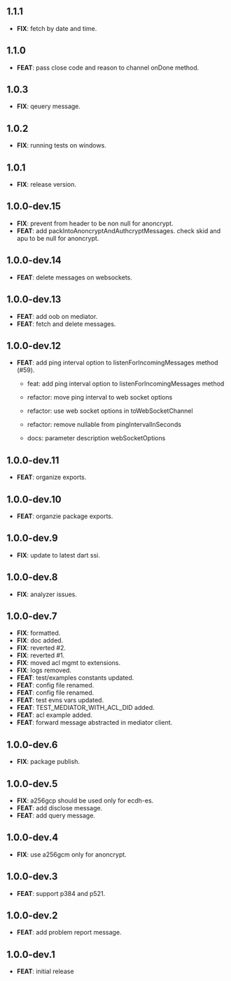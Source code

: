 ## 1.1.1

 - **FIX**: fetch by date and time.

## 1.1.0

 - **FEAT**: pass close code and reason to channel onDone method.

## 1.0.3

 - **FIX**: qeuery message.

## 1.0.2

 - **FIX**: running tests on windows.

## 1.0.1

 - **FIX**: release version.

## 1.0.0-dev.15

 - **FIX**: prevent from header  to be non null for anoncrypt.
 - **FEAT**: add packIntoAnoncryptAndAuthcryptMessages. check skid and apu to be null for anoncrypt.

## 1.0.0-dev.14

 - **FEAT**: delete messages on websockets.

## 1.0.0-dev.13

 - **FEAT**: add oob on mediator.
 - **FEAT**: fetch and delete messages.

## 1.0.0-dev.12

 - **FEAT**: add ping interval option to listenForIncomingMessages method (#59).

    * feat: add ping interval option to listenForIncomingMessages method
    
    * refactor: move ping interval to web socket options
    
    * refactor: use web socket options in toWebSocketChannel
    
    * refactor: remove nullable from pingIntervalInSeconds
    
    * docs: parameter description webSocketOptions


## 1.0.0-dev.11

 - **FEAT**: organize exports.

## 1.0.0-dev.10

 - **FEAT**: organzie package exports.

## 1.0.0-dev.9

 - **FIX**: update to latest dart ssi.

## 1.0.0-dev.8

 - **FIX**: analyzer issues.

## 1.0.0-dev.7

 - **FIX**: formatted.
 - **FIX**: doc added.
 - **FIX**: reverted #2.
 - **FIX**: reverted #1.
 - **FIX**: moved acl mgmt to extensions.
 - **FIX**: logs removed.
 - **FEAT**: test/examples constants updated.
 - **FEAT**: config file renamed.
 - **FEAT**: config file renamed.
 - **FEAT**: test evns vars updated.
 - **FEAT**: TEST_MEDIATOR_WITH_ACL_DID added.
 - **FEAT**: acl example added.
 - **FEAT**: forward message abstracted in mediator client.

## 1.0.0-dev.6

 - **FIX**: package publish.

## 1.0.0-dev.5

 - **FIX**: a256gcp should be used only for ecdh-es.
 - **FEAT**: add disclose message.
 - **FEAT**: add query message.

## 1.0.0-dev.4

 - **FIX**: use a256gcm only for anoncrypt.

## 1.0.0-dev.3

 - **FEAT**: support p384 and p521.

## 1.0.0-dev.2

 - **FEAT**: add problem report message.

## 1.0.0-dev.1

 - **FEAT**: initial release
